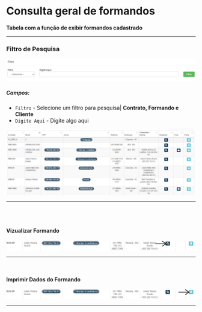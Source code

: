 # Consulta geral de formandos 
**Tabela com a função de exibir formandos cadastrado**
***
### Filtro de Pesquisa
![](../../../img/filtroPesquisaFormandos.png)

##### **Campos**:

* `Filtro` - Selecione um filtro para pesquisa| **Contrato, Formando e Cliente**
* `Digite Aqui` - Digite algo aqui

![](../../../img/tabelaDeFormandos.jpg)
***
<br>
<br>

#### Vizualizar Formando
![](../../../img/vizuFormandoEimprimir.jpg)
***
<br>

#### Imprimir Dados do Formando
![](../../../img/imprimirFormando.jpg)
***